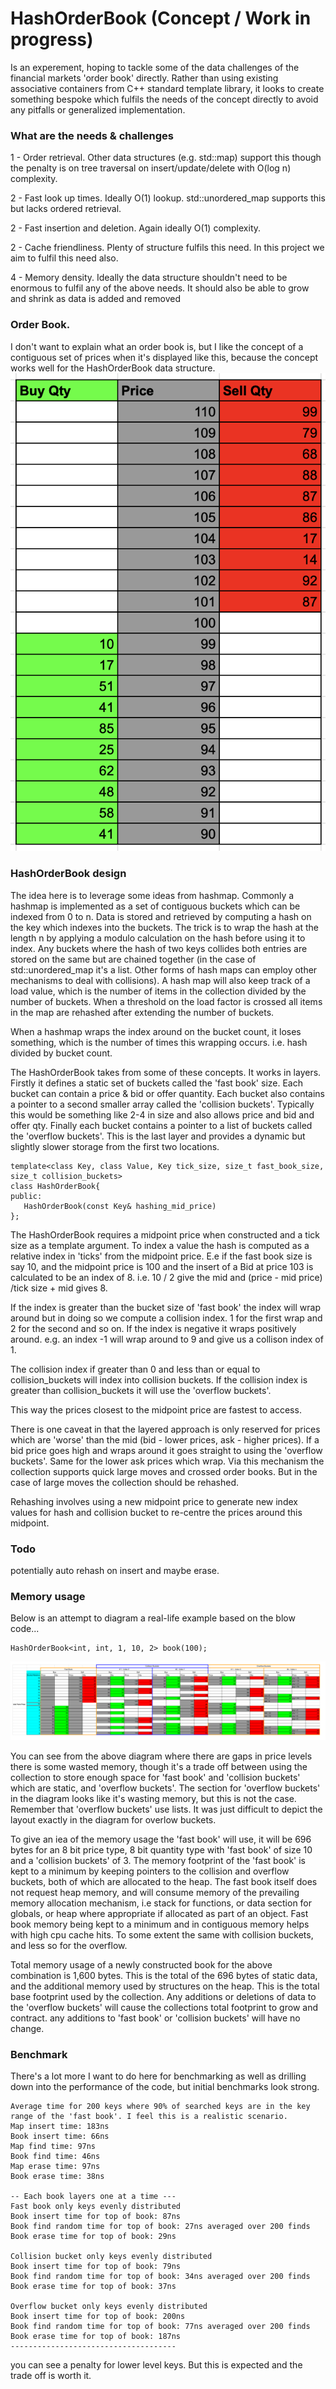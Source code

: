 # HashOrderBook (Concept / Work in progress)
Is an experement, hoping to tackle some of the data challenges of the financial markets 'order book' directly. Rather than using existing associative containers from C++ standard template library, it looks to create something bespoke which fulfils the needs of the concept directly to avoid any pitfalls or generalized implementation.

### What are the needs & challenges
 1 - Order retrieval. Other data structures (e.g. std::map) support this though the penalty is on tree traversal on insert/update/delete with O(log n) complexity.
 
 2 - Fast look up times. Ideally O(1) lookup. std::unordered_map supports this but lacks ordered retrieval. 
 
 2 - Fast insertion and deletion. Again ideally O(1) complexity. 
 
 2 - Cache friendliness. Plenty of structure fulfils this need. In this project we aim to fulfil this need also.
 
 4 - Memory density. Ideally the data structure shouldn't need to be enormous to fulfil any of the above needs. It should also be able to grow and shrink as data is added and removed

### Order Book.
I don't want to explain what an order book is, but I like the concept of a contiguous set of prices when it's displayed like this, because the concept works well for the HashOrderBook data structure.
![Order Book](Orderbook.png)

### HashOrderBook design
The idea here is to leverage some ideas from hashmap. 
Commonly a hashmap is implemented as a set of contiguous buckets which can be indexed from 0 to n. 
Data is stored and retrieved by computing a hash on the key which indexes into the buckets. The trick is to wrap the hash at the length n by applying a modulo calculation on the hash before using it to index. 
Any buckets where the hash of two keys collides both entries are stored on the same but are chained together (in the case of std::unordered_map it's a list. Other forms of hash maps can employ other mechanisms to deal with collisions).
A hash map will also keep track of a load value, which is the number of items in the collection divided by the number of buckets.
When a threshold on the load factor is crossed all items in the map are rehashed after extending the number of buckets.

When a hashmap wraps the index around on the bucket count, it loses something, which is the number of times this wrapping occurs. i.e. hash divided by bucket count. 

The HashOrderBook takes from some of these concepts.
It works in layers. Firstly it defines a static set of buckets called the 'fast book' size. Each bucket can contain a price & bid or offer quantity. 
Each bucket also contains a pointer to a second smaller array called the 'collision buckets'. Typically this would be something like 2-4 in size and also allows price and bid and offer qty. 
Finally each bucket contains a pointer to a list of buckets called the 'overflow buckets'. This is the last layer and provides a dynamic but slightly slower storage from the first two locations.

```
template<class Key, class Value, Key tick_size, size_t fast_book_size, size_t collision_buckets> 
class HashOrderBook{
public:
   HashOrderBook(const Key& hashing_mid_price)
};
```
The HashOrderBook requires a midpoint price when constructed and a tick size as a template argument.
To index a value the hash is computed as a relative index in 'ticks' from the midpoint price. E.e if the fast book size is say 10, and the midpoint price is 100 and the insert of a Bid at price 103 is calculated to be an index of 8. i.e. 10 / 2 give the mid and (price - mid price) /tick size + mid gives 8.  

If the index is greater than the bucket size of 'fast book' the index will wrap around but in doing so we compute a collision index. 1 for the first wrap and 2 for the second and so on. 
If the index is negative it wraps positively around. e.g. an index -1 will wrap around to 9 and give us a collison index of 1.

The collision index if greater than 0 and less than or equal to collision_buckets will index into collision buckets.
If the collision index is greater than collision_buckets it will use the 'overflow buckets'.

This way the prices closest to the midpoint price are fastest to access.

There is one caveat in that the layered approach is only reserved for prices which are 'worse' than the mid (bid - lower prices, ask - higher prices). If a bid price goes high and wraps around it goes straight to using the 'overflow buckets'. Same for the lower ask prices which wrap. 
Via this mechanism the collection supports quick large moves and crossed order books. But in the case of large moves the collection should be rehashed.



Rehashing involves using a new midpoint price to generate new index values for hash and collision bucket to re-centre the prices around this midpoint. 

### Todo
potentially auto rehash on insert and maybe erase.
### Memory usage
Below is an attempt to diagram a real-life example based on the blow code...
```
HashOrderBook<int, int, 1, 10, 2> book(100);
```
![Diagram](OrderBookRealLifeExample.png)


You can see from the above diagram where there are gaps in price levels there is some wasted memory, though it's a trade off between using the collection to store enough space for 'fast book' and 'collision buckets' which are static, and 'overflow buckets'. The section for 'overflow buckets' in the diagram looks like it's wasting memory, but this is not the case. Remember that 'overflow buckets' use lists. It was just difficult to depict the layout exactly in the diagram for overlow buckets.

To give an iea of the memory usage the 'fast book' will use, it will be 696 bytes for an 8 bit price type, 8 bit quantity type with 'fast book' of size 10 and a 'collision buckets' of 3. 
The memory footprint of the 'fast book' is kept to a minimum by keeping pointers to the collision and overflow buckets, both of which are allocated to the heap. 
The fast book itself does not request heap memory, and will consume memory of the prevailing memory allocation mechanism, i.e stack for functions, or data section for globals, or heap where appropriate if allocated as part of an object.
Fast book memory being kept to a minimum and in contiguous memory helps with high cpu cache hits. To some extent the same with collision buckets, and less so for the overflow.

Total memory usage of a newly constructed book for the above combination is 1,600 bytes. This is the total of the 696 bytes of static data, and the additional memory used by structures on the heap. This is the total base footprint used by the collection. Any additions or deletions of data to the 'overflow buckets' will cause the collections total footprint to grow and contract. any additions to 'fast book' or 'collision buckets' will have no change.


### Benchmark
There's a lot more I want to do here for benchmarking as well as drilling down into the performance of the code, but initial benchmarks look strong.
```
Average time for 200 keys where 90% of searched keys are in the key range of the 'fast book'. I feel this is a realistic scenario.
Map insert time: 183ns
Book insert time: 66ns
Map find time: 97ns
Book find time: 46ns
Map erase time: 97ns
Book erase time: 38ns

-- Each book layers one at a time ---
Fast book only keys evenly distributed
Book insert time for top of book: 87ns
Book find random time for top of book: 27ns averaged over 200 finds
Book erase time for top of book: 29ns

Collision bucket only keys evenly distributed
Book insert time for top of book: 79ns
Book find random time for top of book: 34ns averaged over 200 finds
Book erase time for top of book: 37ns

Overflow bucket only keys evenly distributed
Book insert time for top of book: 200ns
Book find random time for top of book: 77ns averaged over 200 finds
Book erase time for top of book: 187ns
-------------------------------------
```
you can see a penalty for lower level keys. But this is expected and the trade off is worth it.
